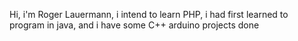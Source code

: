 Hi, i'm Roger Lauermann, i intend to learn PHP, i had first learned to program in java, and i have some C++ arduino projects done
